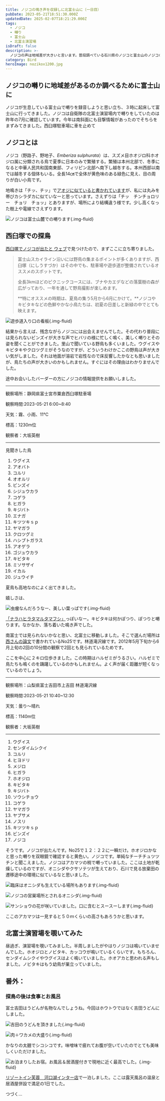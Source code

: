 ```yaml
---
title: ノジコの鳴き声を収録しに北富士山に（一日目）
pubDate: 2023-05-21T18:51:30.000Z
updatedDate: 2025-02-07T18:21:29.000Z
tags:
  - ノジコ
  - 囀り
  - 富士山
  - 北富士演習場
isDraft: false
description: >-
  ノジコの声は地域差が大きいと言います。普段調べている石川県のノジコと富士山のノジコの囀りは果たして違うのでしょうか。それを確かめに富士山に行ってきました。ネットで調べると南富士山（西臼塚）にも観察例があり、そこをまず調査。今日は見つかるでしょうか。
category: Bird
heroImage: nozikox1200.jpg
---
```


## ノジコの囀りに地域差があるのか調べるために富士山に

ノジコが生息している富士山で囀りを録音しようと思い立ち、３時に起床して富士山に行ってきました。ノジコは自衛隊の北富士演習場内で囀りをしていたのは昨年の7月に確認しています。今年は南斜面にも目撃情報があったのでそちらをまずみてきました。西臼塚駐車場に車を止めて



## ノジコとは

ノジコ（野路子、野地子、*Emberiza sulphurata*）は、スズメ目ホオジロ科ホオジロ属に分類される鳥で夏季に日本のみで繁殖する。繁殖は本州北部で、冬季になると中華人民共和国南東部、フィリピン北部へ南下し越冬する。本州西部以南では越冬する個体もいる。全長14㎝で全体が黄色味のある緑色に見え、目の周りが白い小鳥です。

地鳴きは「チッ、チッ」で[アオジに似ていると書かれています](https://www.suntory.co.jp/eco/birds/encyclopedia/detail/4660.html)が、私には丸みを帯びカシラダカに似ていなーと思っています。さえずりは「チッ　チンチョロリー　チョリ　チョッ」とありますが、場所により結構違う様です。少し高くなった樹上や電線でさえずります。



![ノジコは富士山麓での囀ります](https://object-storage.tyo2.conoha.io/v1/nc_938a9d00d6004f1390c354d4a15ef25b/blog-astro-assets/blog-images/nozikox1200.jpg){.img-fluid}

## 西臼塚での探鳥

[西臼塚でノジコが出たと ウェブ](https://goopass.jp/animal/bird/bird-sizuoka)で見つけたので、まずここに立ち寄りました。



> 富士山スカイライン沿いには野鳥の集まるポイントが多くありますが、西臼塚（にしうすづか）はその中でも、駐車場や遊歩道が整備されているオススメのスポットです。
>
> 全長3kmほどのピクニックコースには、ブナやカエデなどの落葉樹の森が広がっており、一年を通して野鳥撮影が楽しめます。
>
> **特にオススメの時期は、夏鳥の集う5月から6月にかけて。**ノジコやキビタキなどの色鮮やかな小鳥たちは、初夏の日差しと新緑の中でとても映えます。

![遊歩道入り口の看板](https://object-storage.tyo2.conoha.io/v1/nc_938a9d00d6004f1390c354d4a15ef25b/blog-astro-assets/blog-images/IMG_6360x1200.JPG){.img-fluid}

結果から言えば、残念ながらノジコには出会えませんでした。その代わり普段には見られないビンズイが大きな声でヒバリの様に忙しく鳴く、美しく囀りとその姿を聞くことができました。里山で聞いている野鳥も多くいました。ウグイスやキビタキやクロツグミがそうなのですが、どういうわけかここの野鳥は声が大きい気がしました。それは地面が溶岩で岩性なので床反響したかなとも思いましたが、鳥たちの声が大きいのかもしれません。すぐにはその理由はわかりませんでした。

途中お会いしたバーダーの方にノジコの情報提供をお願いしました。

---

観察場所：静岡県富士宮市粟倉西臼塚駐車場

観察時間:2023-05-21 6:00~8:40

天気：霧、小雨、11℃

標高：1230m位

観察者：大坂英樹

---

見聞きした鳥

1. ウグイス
2. アオバト
3. コルリ
4. オオルリ
5. ビンズイ
6. シジュウカラ
7. コゲラ
8. ヒガラ
9. キジバト
10. エナガ
11. キツツキｓｐ
12. ヤマガラ
13. クロツグミ
14. ハシブトガラス
15. アオゲラ
16. ゴジュウカラ
17. キビタキ
18. ミソサザイ
19. イカル
20. ジュウイチ

夏鳥も高地なのによく出てきました。

嬉しさは、



![虫瘤なんだろうなー、美しい葉っぱです](https://object-storage.tyo2.conoha.io/v1/nc_938a9d00d6004f1390c354d4a15ef25b/blog-astro-assets/blog-images/IMG_6378x1200.JPG){.img-fluid}



[「ナラハヒラタマルタマフシ」](https://plaza.rakuten.co.jp/calfee/diary/200709140000/)っぽいなー。キビタキは何かぽつり、ぽつりと囀ります。なかなか、落ち着いた鳴き声でした。





南富士では見られないかなと思い、北富士に移動しました。そこで選んだ場所は[西さんの論文](https://www.mfri.pref.yamanashi.jp/mfr/pdf/no7/nishi_25.pdf)で書かれているNo25です。林道滝沢線です。2012年5月下旬から6月上旬の2回の10分間の観察で2回とも見られているためです。



ここを中心に２キロ位歩きました。この時期はハルゼミがうるさい。ハルゼミで鳥たちも鳴くのを躊躇しているのかもしれません。よく声が届く距離が短くなっているのでしょう。



---

観察場所：山梨県富士吉田市上吉田 林道滝沢線

観察時間:2023-05-21 10:40~12:30

天気：曇り〜晴れ

標高：1140m位

観察者：大坂英樹

---

1. ウグイス
2. センダイムシクイ
3. コルリ
4. ヒヨドリ
5. メジロ
6. ヒガラ
7. ホオジロ
8. キビタキ
9. キジバト
10. ソウシチョウ
11. コゲラ
12. ヤマガラ
13. ヤブサメ
14. ノスリ
15. キツツキｓｐ
16. ビンズイ
17. ノジコ



そうです。ノジコが出たんです。No25で１２：２２に一瞬だけ。ホオジロかなと思った囀りを双眼鏡で確認すると黄色い。ノジコです。単純なチーチチュツツチンと聞こえました。ノジコはアカマツの梢で囀っていました。ここは土地が乾燥しているのですが、オニシダやクサソテツが生えており、石川で見る放棄田の遷移途中の環境に似ているなと思いました。



![臨床はオニシダも生えている場所もあります](https://object-storage.tyo2.conoha.io/v1/nc_938a9d00d6004f1390c354d4a15ef25b/blog-astro-assets/blog-images/IMG_6390x1200.JPG){.img-fluid}





![ノジコの営巣場所とされるオニシダ](https://object-storage.tyo2.conoha.io/v1/nc_938a9d00d6004f1390c354d4a15ef25b/blog-astro-assets/blog-images/IMG_6416x1200.JPG){.img-fluid}

![サンショウの花が咲いていました。口に含むとスースーします](https://object-storage.tyo2.conoha.io/v1/nc_938a9d00d6004f1390c354d4a15ef25b/blog-astro-assets/blog-images/IMG_6413x1200.JPG){.img-fluid}



ここのアカマツは一見すると５０ｍくらいの高さもあろうかと思います。





## 北富士演習場を覗いてみた

昼過ぎ、演習場を覗いてみました。半周しましたがやはりノジコは鳴いていませんでした。ホオジロとノビタキ、カッコウが鳴いているくらいです。もちろん、センダイムシクイやウグイスはよく鳴いていました。ホオアカと思われる声もしました。ノビタキはもう幼鳥が巣立っていました。





## 番外：

### 探鳥の後は食事とお風呂

富士吉田はうどんが名物なんでしょうね。今回はホウトウではなく吉田うどんにしました。



![吉田のうどんを頂きました](https://object-storage.tyo2.conoha.io/v1/nc_938a9d00d6004f1390c354d4a15ef25b/blog-astro-assets/blog-images/IMG_6428x1200.JPG){.img-fluid}







![肉＋ワカメの大盛り](https://object-storage.tyo2.conoha.io/v1/nc_938a9d00d6004f1390c354d4a15ef25b/blog-astro-assets/blog-images/IMG_6430x1200.JPG){.img-fluid}



かなりの太麺でシコシコです。味噌味で疲れてお腹が空いていたのでとても美味しくいただけました。

![お泊まりしたお宿。お風呂＆居酒屋付きで現地に近く最高でした。](https://object-storage.tyo2.conoha.io/v1/nc_938a9d00d6004f1390c354d4a15ef25b/blog-astro-assets/blog-images/IMG_6456x1200.JPG){.img-fluid}

[リゾートイン芙蓉　河口湖インター店](https://fuyo-hs.jp/)で一泊しました。ここは露天風呂の温泉と居酒屋併設で満足の1日でした。



つづく...
